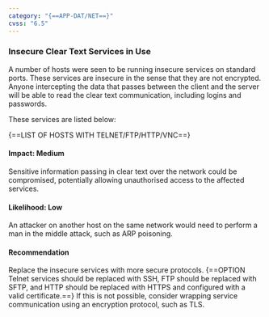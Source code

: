 ```yaml
---
category: "{==APP-DAT/NET==}"
cvss: "6.5"
---
```

### Insecure Clear Text Services in Use
A number of hosts were seen to be running insecure services on standard ports. These services are insecure in the sense that they are not encrypted. Anyone intercepting the data that passes between the client and the server will be able to read the clear text communication, including logins and passwords.

These services are listed below:

{==LIST OF HOSTS WITH TELNET/FTP/HTTP/VNC==}
#### Impact: Medium
Sensitive information passing in clear text over the network could be compromised, potentially allowing unauthorised access to the affected services.
#### Likelihood: Low
An attacker on another host on the same network would need to perform a man in the middle attack, such as ARP poisoning.
#### Recommendation
Replace the insecure services with more secure protocols. {==OPTION Telnet services should be replaced with SSH, FTP should be replaced with SFTP, and HTTP should be replaced with HTTPS and configured with a valid certificate.==}
If this is not possible, consider wrapping service communication using an encryption protocol, such as TLS.
